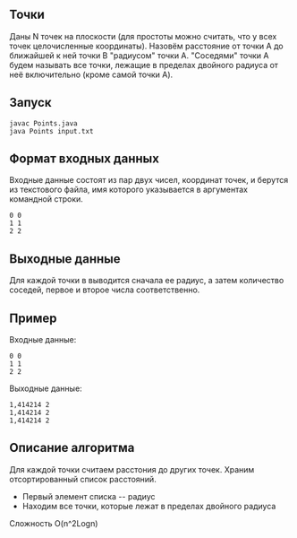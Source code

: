 ## Точки
Даны N точек на плоскости (для простоты можно считать, что у всех точек целочисленные координаты). Назовём расстояние от точки A до ближайшей к ней точки B "радиусом" точки A. "Соседями" точки A будем называть все точки, лежащие в пределах двойного радиуса от неё включительно (кроме самой точки A).
## Запуск
```
javac Points.java
java Points input.txt
```
## Формат входных данных
Входные данные состоят из пар двух чисел, координат точек, и берутся из текстового файла, имя которого указывается в аргументах командной строки.
```
0 0
1 1
2 2
```
## Выходные данные
Для каждой точки в выводится сначала ее радиус, а затем количество соседей, первое и второе числа соответственно.

## Пример
Входные данные:
```
0 0
1 1
2 2
```
Выходные данные:
```
1,414214 2
1,414214 2
1,414214 2
```
## Описание алгоритма
Для каждой точки считаем расстония до других точек. Храним отсортированный список расстояний.
* Первый элемент списка -- радиус
* Находим все точки, которые лежат в пределах двойного радиуса

Сложность O(n^2Logn)

